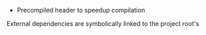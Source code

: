 - Precompiled header to speedup compilation

External dependencies are symbolically linked to the project root's